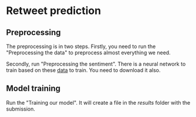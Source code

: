 # Retweet prediction

## Preprocessing

The preprocessing is in two steps. Firstly, you need to run the "Preprocessing the data" to preprocess almost everything we need.

Secondly, run "Preprocessing the sentiment". There is a neural network to train based on these [data](lien) to train. You need to download it also. 

## Model training

Run the "Training our model". It will create a file in the *results* folder with the submission.
